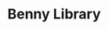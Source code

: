 ---
title: 'Benny Library'
icon: book
address: '6400 Av de Monkland, Montréal, QC H4B 1H3'
area: Côte-des-Neiges–Notre-Dame-de-Grâce
---